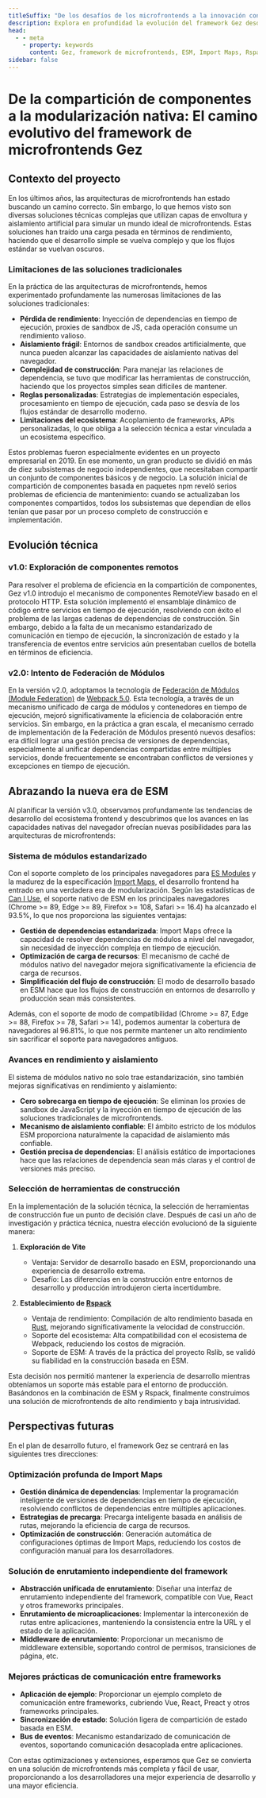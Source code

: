 ```yaml
---
titleSuffix: "De los desafíos de los microfrontends a la innovación con ESM: El camino evolutivo del framework Gez"
description: Explora en profundidad la evolución del framework Gez desde los desafíos de las arquitecturas tradicionales de microfrontends hasta los avances innovadores basados en ESM, compartiendo experiencias prácticas en optimización de rendimiento, gestión de dependencias y selección de herramientas de construcción.
head:
  - - meta
    - property: keywords
      content: Gez, framework de microfrontends, ESM, Import Maps, Rspack, Federación de Módulos, gestión de dependencias, optimización de rendimiento, evolución técnica, renderizado en el servidor
sidebar: false
---
```


# De la compartición de componentes a la modularización nativa: El camino evolutivo del framework de microfrontends Gez

## Contexto del proyecto

En los últimos años, las arquitecturas de microfrontends han estado buscando un camino correcto. Sin embargo, lo que hemos visto son diversas soluciones técnicas complejas que utilizan capas de envoltura y aislamiento artificial para simular un mundo ideal de microfrontends. Estas soluciones han traído una carga pesada en términos de rendimiento, haciendo que el desarrollo simple se vuelva complejo y que los flujos estándar se vuelvan oscuros.

### Limitaciones de las soluciones tradicionales

En la práctica de las arquitecturas de microfrontends, hemos experimentado profundamente las numerosas limitaciones de las soluciones tradicionales:

- **Pérdida de rendimiento**: Inyección de dependencias en tiempo de ejecución, proxies de sandbox de JS, cada operación consume un rendimiento valioso.
- **Aislamiento frágil**: Entornos de sandbox creados artificialmente, que nunca pueden alcanzar las capacidades de aislamiento nativas del navegador.
- **Complejidad de construcción**: Para manejar las relaciones de dependencia, se tuvo que modificar las herramientas de construcción, haciendo que los proyectos simples sean difíciles de mantener.
- **Reglas personalizadas**: Estrategias de implementación especiales, procesamiento en tiempo de ejecución, cada paso se desvía de los flujos estándar de desarrollo moderno.
- **Limitaciones del ecosistema**: Acoplamiento de frameworks, APIs personalizadas, lo que obliga a la selección técnica a estar vinculada a un ecosistema específico.

Estos problemas fueron especialmente evidentes en un proyecto empresarial en 2019. En ese momento, un gran producto se dividió en más de diez subsistemas de negocio independientes, que necesitaban compartir un conjunto de componentes básicos y de negocio. La solución inicial de compartición de componentes basada en paquetes npm reveló serios problemas de eficiencia de mantenimiento: cuando se actualizaban los componentes compartidos, todos los subsistemas que dependían de ellos tenían que pasar por un proceso completo de construcción e implementación.

## Evolución técnica

### v1.0: Exploración de componentes remotos

Para resolver el problema de eficiencia en la compartición de componentes, Gez v1.0 introdujo el mecanismo de componentes RemoteView basado en el protocolo HTTP. Esta solución implementó el ensamblaje dinámico de código entre servicios en tiempo de ejecución, resolviendo con éxito el problema de las largas cadenas de dependencias de construcción. Sin embargo, debido a la falta de un mecanismo estandarizado de comunicación en tiempo de ejecución, la sincronización de estado y la transferencia de eventos entre servicios aún presentaban cuellos de botella en términos de eficiencia.

### v2.0: Intento de Federación de Módulos

En la versión v2.0, adoptamos la tecnología de [Federación de Módulos (Module Federation)](https://webpack.js.org/concepts/module-federation/) de [Webpack 5.0](https://webpack.js.org/). Esta tecnología, a través de un mecanismo unificado de carga de módulos y contenedores en tiempo de ejecución, mejoró significativamente la eficiencia de colaboración entre servicios. Sin embargo, en la práctica a gran escala, el mecanismo cerrado de implementación de la Federación de Módulos presentó nuevos desafíos: era difícil lograr una gestión precisa de versiones de dependencias, especialmente al unificar dependencias compartidas entre múltiples servicios, donde frecuentemente se encontraban conflictos de versiones y excepciones en tiempo de ejecución.

## Abrazando la nueva era de ESM

Al planificar la versión v3.0, observamos profundamente las tendencias de desarrollo del ecosistema frontend y descubrimos que los avances en las capacidades nativas del navegador ofrecían nuevas posibilidades para las arquitecturas de microfrontends:

### Sistema de módulos estandarizado

Con el soporte completo de los principales navegadores para [ES Modules](https://developer.mozilla.org/en-US/docs/Web/JavaScript/Guide/Modules) y la madurez de la especificación [Import Maps](https://github.com/WICG/import-maps), el desarrollo frontend ha entrado en una verdadera era de modularización. Según las estadísticas de [Can I Use](https://caniuse.com/?search=importmap), el soporte nativo de ESM en los principales navegadores (Chrome >= 89, Edge >= 89, Firefox >= 108, Safari >= 16.4) ha alcanzado el 93.5%, lo que nos proporciona las siguientes ventajas:

- **Gestión de dependencias estandarizada**: Import Maps ofrece la capacidad de resolver dependencias de módulos a nivel del navegador, sin necesidad de inyección compleja en tiempo de ejecución.
- **Optimización de carga de recursos**: El mecanismo de caché de módulos nativo del navegador mejora significativamente la eficiencia de carga de recursos.
- **Simplificación del flujo de construcción**: El modo de desarrollo basado en ESM hace que los flujos de construcción en entornos de desarrollo y producción sean más consistentes.

Además, con el soporte de modo de compatibilidad (Chrome >= 87, Edge >= 88, Firefox >= 78, Safari >= 14), podemos aumentar la cobertura de navegadores al 96.81%, lo que nos permite mantener un alto rendimiento sin sacrificar el soporte para navegadores antiguos.

### Avances en rendimiento y aislamiento

El sistema de módulos nativo no solo trae estandarización, sino también mejoras significativas en rendimiento y aislamiento:

- **Cero sobrecarga en tiempo de ejecución**: Se eliminan los proxies de sandbox de JavaScript y la inyección en tiempo de ejecución de las soluciones tradicionales de microfrontends.
- **Mecanismo de aislamiento confiable**: El ámbito estricto de los módulos ESM proporciona naturalmente la capacidad de aislamiento más confiable.
- **Gestión precisa de dependencias**: El análisis estático de importaciones hace que las relaciones de dependencia sean más claras y el control de versiones más preciso.

### Selección de herramientas de construcción

En la implementación de la solución técnica, la selección de herramientas de construcción fue un punto de decisión clave. Después de casi un año de investigación y práctica técnica, nuestra elección evolucionó de la siguiente manera:

1. **Exploración de Vite**
   - Ventaja: Servidor de desarrollo basado en ESM, proporcionando una experiencia de desarrollo extrema.
   - Desafío: Las diferencias en la construcción entre entornos de desarrollo y producción introdujeron cierta incertidumbre.

2. **Establecimiento de [Rspack](https://www.rspack.dev/)**
   - Ventaja de rendimiento: Compilación de alto rendimiento basada en [Rust](https://www.rust-lang.org/), mejorando significativamente la velocidad de construcción.
   - Soporte del ecosistema: Alta compatibilidad con el ecosistema de Webpack, reduciendo los costos de migración.
   - Soporte de ESM: A través de la práctica del proyecto Rslib, se validó su fiabilidad en la construcción basada en ESM.

Esta decisión nos permitió mantener la experiencia de desarrollo mientras obteníamos un soporte más estable para el entorno de producción. Basándonos en la combinación de ESM y Rspack, finalmente construimos una solución de microfrontends de alto rendimiento y baja intrusividad.

## Perspectivas futuras

En el plan de desarrollo futuro, el framework Gez se centrará en las siguientes tres direcciones:

### Optimización profunda de Import Maps

- **Gestión dinámica de dependencias**: Implementar la programación inteligente de versiones de dependencias en tiempo de ejecución, resolviendo conflictos de dependencias entre múltiples aplicaciones.
- **Estrategias de precarga**: Precarga inteligente basada en análisis de rutas, mejorando la eficiencia de carga de recursos.
- **Optimización de construcción**: Generación automática de configuraciones óptimas de Import Maps, reduciendo los costos de configuración manual para los desarrolladores.

### Solución de enrutamiento independiente del framework

- **Abstracción unificada de enrutamiento**: Diseñar una interfaz de enrutamiento independiente del framework, compatible con Vue, React y otros frameworks principales.
- **Enrutamiento de microaplicaciones**: Implementar la interconexión de rutas entre aplicaciones, manteniendo la consistencia entre la URL y el estado de la aplicación.
- **Middleware de enrutamiento**: Proporcionar un mecanismo de middleware extensible, soportando control de permisos, transiciones de página, etc.

### Mejores prácticas de comunicación entre frameworks

- **Aplicación de ejemplo**: Proporcionar un ejemplo completo de comunicación entre frameworks, cubriendo Vue, React, Preact y otros frameworks principales.
- **Sincronización de estado**: Solución ligera de compartición de estado basada en ESM.
- **Bus de eventos**: Mecanismo estandarizado de comunicación de eventos, soportando comunicación desacoplada entre aplicaciones.

Con estas optimizaciones y extensiones, esperamos que Gez se convierta en una solución de microfrontends más completa y fácil de usar, proporcionando a los desarrolladores una mejor experiencia de desarrollo y una mayor eficiencia.